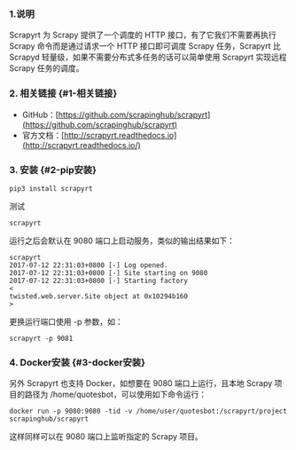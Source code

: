 ### 1.说明

Scrapyrt 为 Scrapy 提供了一个调度的 HTTP 接口，有了它我们不需要再执行 Scrapy 命令而是通过请求一个 HTTP 接口即可调度 Scrapy 任务，Scrapyrt 比 Scrapyd 轻量级，如果不需要分布式多任务的话可以简单使用 Scrapyrt 实现远程 Scrapy 任务的调度。

### 2. 相关链接 {#1-相关链接}

* GitHub：[https://github.com/scrapinghub/scrapyrt](https://github.com/scrapinghub/scrapyrt)
* 官方文档：[http://scrapyrt.readthedocs.io](http://scrapyrt.readthedocs.io/)

### 3. 安装 {#2-pip安装}

```
pip3 install scrapyrt
```

测试

```
scrapyrt
```

运行之后会默认在 9080 端口上启动服务，类似的输出结果如下：

```
scrapyrt
2017-07-12 22:31:03+0800 [-] Log opened.
2017-07-12 22:31:03+0800 [-] Site starting on 9080
2017-07-12 22:31:03+0800 [-] Starting factory 
<
twisted.web.server.Site object at 0x10294b160
>
```

更换运行端口使用 -p 参数，如：

```
scrapyrt -p 9081
```

### 4. Docker安装 {#3-docker安装}

另外 Scrapyrt 也支持 Docker，如想要在 9080 端口上运行，且本地 Scrapy 项目的路径为 /home/quotesbot，可以使用如下命令运行：

```
docker run -p 9080:9080 -tid -v /home/user/quotesbot:/scrapyrt/project scrapinghub/scrapyrt
```

这样同样可以在 9080 端口上监听指定的 Scrapy 项目。

